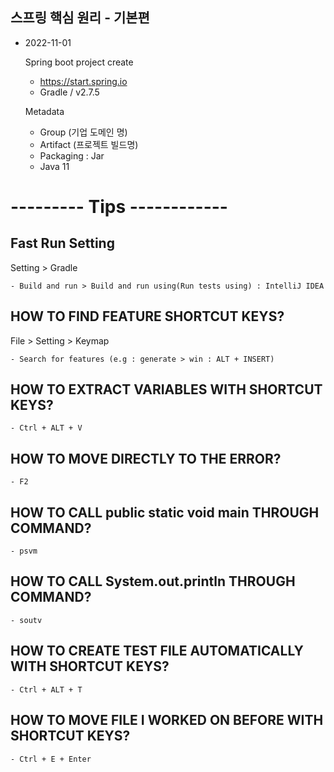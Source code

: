 ## 스프링 핵심 원리 - 기본편

* 2022-11-01

    Spring boot project create 
    - https://start.spring.io
    - Gradle / v2.7.5

    Metadata
	
    + Group (기업 도메인 명)
    + Artifact (프로젝트 빌드명)
    + Packaging : Jar
    + Java 11 

# --------- Tips ------------
## Fast Run Setting
Setting > Gradle

    - Build and run > Build and run using(Run tests using) : IntelliJ IDEA 

## HOW TO FIND FEATURE SHORTCUT KEYS?
File > Setting > Keymap

    - Search for features (e.g : generate > win : ALT + INSERT)

## HOW TO EXTRACT VARIABLES WITH SHORTCUT KEYS?
    - Ctrl + ALT + V

## HOW TO MOVE DIRECTLY TO THE ERROR? 
    - F2

## HOW TO CALL public static void main THROUGH COMMAND?
    - psvm

## HOW TO CALL System.out.println THROUGH COMMAND?
    - soutv

## HOW TO CREATE TEST FILE AUTOMATICALLY WITH SHORTCUT KEYS?
    - Ctrl + ALT + T

## HOW TO MOVE FILE I WORKED ON BEFORE WITH SHORTCUT KEYS?
    - Ctrl + E + Enter
